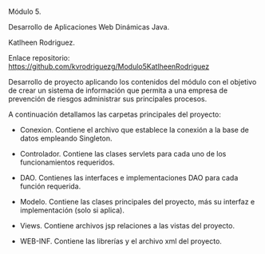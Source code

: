 Módulo 5. 

Desarrollo de Aplicaciones Web Dinámicas Java. 

Katlheen Rodriguez.

Enlace repositorio: https://github.com/kvrodriguezg/Modulo5KatlheenRodriguez

Desarrollo de proyecto aplicando los contenidos del módulo con el objetivo de crear un sistema de información que permita a una empresa de prevención de riesgos administrar sus principales procesos.

A continuación detallamos las carpetas principales del proyecto:

- Conexion. Contiene el archivo que establece la conexión a la base de datos empleando Singleton. 

- Controlador. Contiene las clases servlets para cada uno de los funcionamientos requeridos.

- DAO. Contienes las interfaces e implementaciones DAO para cada función requerida.

- Modelo. Contiene las clases principales del proyecto, más su interfaz e implementación (solo si aplica).

- Views. Contiene archivos jsp relaciones a las vistas del proyecto.

- WEB-INF. Contiene las librerías y el archivo xml del proyecto.

